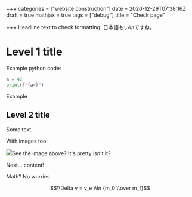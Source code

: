 +++
categories = ["website construction"]
date = 2020-12-29T07:38:16Z
draft = true
mathjax = true
tags = ["debug"]
title = "Check page"

+++
Headline text to check formatting. 日本語もいいですね。

# Level 1 title

Example python code:

```python
a = 42
print(f"{a=}")
```

Example

## Level 2 title

Some text.

With images too!

![](/uploads/landscape_full-size_192.jpg)See the image above? It's pretty isn't it?

Next... content!

Math? No worries

$$\\Delta v = v_e \\ln {m_0 \\over m_f}$$